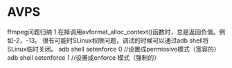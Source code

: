 # AVPS




ffmpeg问题归纳
    1.在掉调用avformat_alloc_context()函数时，总是返回负值。例如-2，-13。
      很有可能时SLinux权限问题，调试的时候可以通过adb shell将SLinux临时关闭。
      adb shell setenforce 0 //设置成permissive模式（宽容的）
      adb shell setenforce 1 //设置成enforce 模式（强制的）